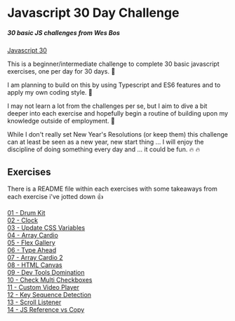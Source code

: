 # Javascript 30 Day Challenge

##### 30 basic JS challenges from Wes Bos

[Javascript 30](https://javascript30.com/)

This is a beginner/intermediate challenge to complete 30 basic javascript exercises, one per day for 30 days. :date:

I am planning to build on this by using Typescript and ES6 features and to apply my own coding style. :metal:

I may not learn a lot from the challenges per se, but I aim to dive a bit deeper into each exercise and hopefully begin a routine of building upon my knowledge outside of employment. :muscle:

While I don't really set New Year's Resolutions (or keep them) this challenge can at least be seen as a new year, new start thing ... I will enjoy the discipline of doing something every day and ... it could be fun. :fire: :fire:

##	Exercises

There is a README file within each exercises with some takeaways from each exercise i've jotted down :thumbsup:

[01 - Drum Kit ](/01-drum-kit) <br/>
[02 - Clock ](/02-clock) <br/>
[03 - Update CSS Variables ](/03-update-css-variables) <br/>
[04 - Array Cardio ](/04-array-cardio) <br/>
[05 - Flex Gallery ](/05-flex-gallery) <br/>
[06 - Type Ahead ](/06-type-ahead) <br/>
[07 - Array Cardio 2 ](/07-array-cardio-2) <br/>
[08 - HTML Canvas ](/08-html-canvas) <br/>
[09 - Dev Tools Domination ](/09-dev-tools-domination) <br/>
[10 - Check Multi Checkboxes ](/10-check-multi-checkboxes) <br/>
[11 - Custom Video Player ](/11-custom-video-player) <br/>
[12 - Key Sequence Detection ](/12-key-sequence-detection) <br/>
[13 - Scroll Listener ](/13-scroll-listener) <br/>
[14 - JS Reference vs Copy ](/14-js-reference-vs-copy) <br/>
